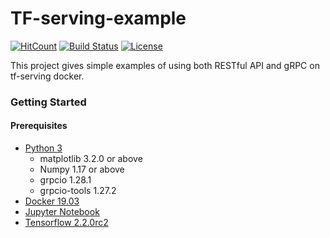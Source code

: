 # TF-serving-example  
[![HitCount](http://hits.dwyl.com/csdai0324/TF-serving-example.svg)](http://hits.dwyl.com/csdai0324/TF-serving-example)
[![Build Status](http://img.shields.io/travis/badges/badgerbadgerbadger.svg?style=flat-square)](https://travis-ci.org/badges/badgerbadgerbadger) 
[![License](http://img.shields.io/:license-mit-blue.svg)](http://doge.mit-license.org)

This project gives simple examples of using both RESTful API and gRPC on tf-serving docker.

### Getting Started


#### Prerequisites
- [Python 3](https://www.python.org/)
    - matplotlib 3.2.0 or above
    - Numpy 1.17 or above
    - grpcio 1.28.1
    - grpcio-tools 1.27.2
- [Docker 19.03](https://www.docker.com/)
- [Jupyter Notebook](https://jupyter.org/)
- [Tensorflow 2.2.0rc2](https://www.tensorflow.org/)

